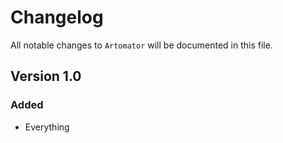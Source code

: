 # Changelog

All notable changes to `Artomator` will be documented in this file.

## Version 1.0

### Added
- Everything
